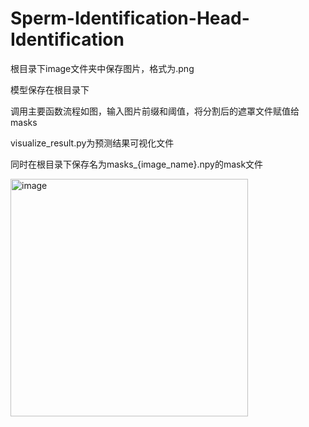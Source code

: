 # Sperm-Identification-Head-Identification

根目录下image文件夹中保存图片，格式为.png

模型保存在根目录下

调用主要函数流程如图，输入图片前缀和阈值，将分割后的遮罩文件赋值给masks

visualize_result.py为预测结果可视化文件

同时在根目录下保存名为masks_{image_name}.npy的mask文件


<img width="380" alt="image" src="https://github.com/WangYunKa/Sperm-Identification-Head-Identification/assets/113222930/4a743517-e509-4f72-9c53-a2b4b6c4efa0">




